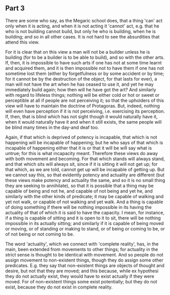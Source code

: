 ## Part 3

There are some who say, as the Megaric school does, that a thing 'can' act only when it is acting, and when it is not acting it 'cannot' act, e.g.
that he who is not building cannot build, but only he who is building, when he is building; and so in all other cases.
It is not hard to see the absurdities that attend this view.

For it is clear that on this view a man will not be a builder unless he is building (for to be a builder is to be able to build), and so with the other arts.
If, then, it is impossible to have such arts if one has not at some time learnt and acquired them, and it is then impossible not to have them if one has not sometime lost them (either by forgetfulness or by some accident or by time; for it cannot be by the destruction of the object, for that lasts for ever), a man will not have the art when he has ceased to use it, and yet he may immediately build again; how then will he have got the art?
And similarly with regard to lifeless things; nothing will be either cold or hot or sweet or perceptible at all if people are not perceiving it; so that the upholders of this view will have to maintain the doctrine of Protagoras.
But, indeed, nothing will even have perception if it is not perceiving, i.e.
exercising its perception.
If, then, that is blind which has not sight though it would naturally have it, when it would naturally have it and when it still exists, the same people will be blind many times in the day-and deaf too.

Again, if that which is deprived of potency is incapable, that which is not happening will be incapable of happening; but he who says of that which is incapable of happening either that it is or that it will be will say what is untrue; for this is what incapacity meant.
Therefore these views do away with both movement and becoming.
For that which stands will always stand, and that which sits will always sit, since if it is sitting it will not get up; for that which, as we are told, cannot get up will be incapable of getting up.
But we cannot say this, so that evidently potency and actuality are different (but these views make potency and actuality the same, and so it is no small thing they are seeking to annihilate), so that it is possible that a thing may be capable of being and not he, and capable of not being and yet he, and similarly with the other kinds of predicate; it may be capable of walking and yet not walk, or capable of not walking and yet walk.
And a thing is capable of doing something if there will be nothing impossible in its having the actuality of that of which it is said to have the capacity.
I mean, for instance, if a thing is capable of sitting and it is open to it to sit, there will be nothing impossible in its actually sitting; and similarly if it is capable of being moved or moving, or of standing or making to stand, or of being or coming to be, or of not being or not coming to be.

The word 'actuality', which we connect with 'complete reality', has, in the main, been extended from movements to other things; for actuality in the strict sense is thought to be identical with movement.
And so people do not assign movement to non-existent things, though they do assign some other predicates.
E.g.
they say that non-existent things are objects of thought and desire, but not that they are moved; and this because, while ex hypothesi they do not actually exist, they would have to exist actually if they were moved.
For of non-existent things some exist potentially; but they do not exist, because they do not exist in complete reality.

